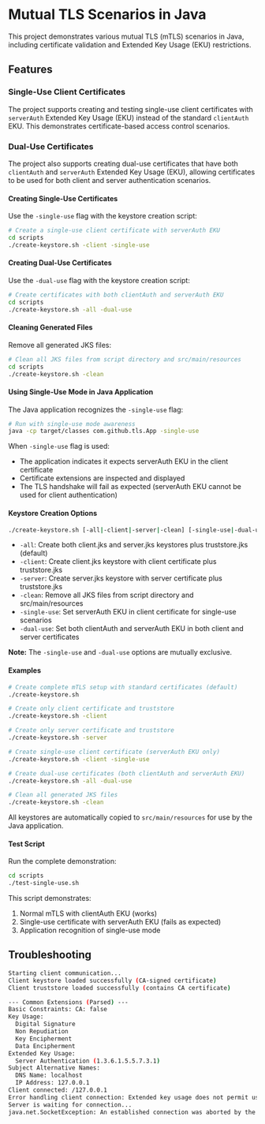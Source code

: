 # Mutual TLS Scenarios in Java

This project demonstrates various mutual TLS (mTLS) scenarios in Java, including certificate validation and Extended Key Usage (EKU) restrictions.

## Features

### Single-Use Client Certificates

The project supports creating and testing single-use client certificates with `serverAuth` Extended Key Usage (EKU) instead of the standard `clientAuth` EKU. This demonstrates certificate-based access control scenarios.

### Dual-Use Certificates

The project also supports creating dual-use certificates that have both `clientAuth` and `serverAuth` Extended Key Usage (EKU), allowing certificates to be used for both client and server authentication scenarios.

#### Creating Single-Use Certificates

Use the `-single-use` flag with the keystore creation script:

```bash
# Create a single-use client certificate with serverAuth EKU
cd scripts
./create-keystore.sh -client -single-use
```

#### Creating Dual-Use Certificates

Use the `-dual-use` flag with the keystore creation script:

```bash
# Create certificates with both clientAuth and serverAuth EKU
cd scripts
./create-keystore.sh -all -dual-use
```

#### Cleaning Generated Files

Remove all generated JKS files:

```bash
# Clean all JKS files from script directory and src/main/resources
cd scripts
./create-keystore.sh -clean
```

#### Using Single-Use Mode in Java Application

The Java application recognizes the `-single-use` flag:

```bash
# Run with single-use mode awareness
java -cp target/classes com.github.tls.App -single-use
```

When `-single-use` flag is used:
- The application indicates it expects serverAuth EKU in the client certificate
- Certificate extensions are inspected and displayed
- The TLS handshake will fail as expected (serverAuth EKU cannot be used for client authentication)

#### Keystore Creation Options

```bash
./create-keystore.sh [-all|-client|-server|-clean] [-single-use|-dual-use]
```

- `-all`: Create both client.jks and server.jks keystores plus truststore.jks (default)
- `-client`: Create client.jks keystore with client certificate plus truststore.jks  
- `-server`: Create server.jks keystore with server certificate plus truststore.jks
- `-clean`: Remove all JKS files from script directory and src/main/resources
- `-single-use`: Set serverAuth EKU in client certificate for single-use scenarios
- `-dual-use`: Set both clientAuth and serverAuth EKU in both client and server certificates

**Note:** The `-single-use` and `-dual-use` options are mutually exclusive.

#### Examples

```bash
# Create complete mTLS setup with standard certificates (default)
./create-keystore.sh

# Create only client certificate and truststore
./create-keystore.sh -client

# Create only server certificate and truststore  
./create-keystore.sh -server

# Create single-use client certificate (serverAuth EKU only)
./create-keystore.sh -client -single-use

# Create dual-use certificates (both clientAuth and serverAuth EKU)
./create-keystore.sh -all -dual-use

# Clean all generated JKS files
./create-keystore.sh -clean
```

All keystores are automatically copied to `src/main/resources` for use by the Java application.

#### Test Script

Run the complete demonstration:

```bash
cd scripts
./test-single-use.sh
```

This script demonstrates:
1. Normal mTLS with clientAuth EKU (works)
2. Single-use certificate with serverAuth EKU (fails as expected)
3. Application recognition of single-use mode

## Troubleshooting

```bash
Starting client communication...
Client keystore loaded successfully (CA-signed certificate)
Client truststore loaded successfully (contains CA certificate)

--- Common Extensions (Parsed) ---
Basic Constraints: CA: false
Key Usage:
  Digital Signature
  Non Repudiation
  Key Encipherment
  Data Encipherment
Extended Key Usage:
  Server Authentication (1.3.6.1.5.5.7.3.1)
Subject Alternative Names:
  DNS Name: localhost
  IP Address: 127.0.0.1
Client connected: /127.0.0.1
Error handling client connection: Extended key usage does not permit use for TLS client authentication
Server is waiting for connection...
java.net.SocketException: An established connection was aborted by the software in your host machine
```

